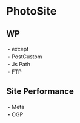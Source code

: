 # PhotoSite  

## WP  
・except                                           
・PostCustom  
・Js Path  
・FTP

## Site Performance
・Meta  
・OGP
